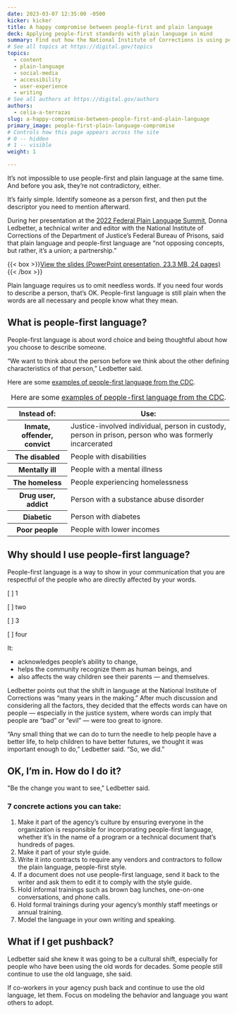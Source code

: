```yaml
---
date: 2023-03-07 12:35:00 -0500
kicker: kicker
title: A happy compromise between people-first and plain language
deck: Applying people-first standards with plain language in mind
summary: Find out how the National Institute of Corrections is using people-first plain language in its communications. See what words and phrases they’re changing.
# See all topics at https://digital.gov/topics
topics:
  - content
  - plain-language
  - social-media
  - accessibility
  - user-experience
  - writing
# See all authors at https://digital.gov/authors
authors:
  - celia-a-terrazas
slug: a-happy-compromise-between-people-first-and-plain-language
primary_image: people-first-plain-language-compromise
# Controls how this page appears across the site
# 0 -- hidden
# 1 -- visible
weight: 1

---
```


It’s not impossible to use people-first and plain language at the same time. And before you ask, they’re not contradictory, either.

It’s fairly simple. Identify someone as a person first, and then put the descriptor you need to mention afterward.

During her presentation at the [2022 Federal Plain Language Summit](https://digital.gov/event/2022/08/24/2022-federal-plain-language-summit/), Donna Ledbetter, a technical writer and editor with the National Institute of Corrections of the Department of Justice’s Federal Bureau of Prisons, said that plain language and people-first language are “not opposing concepts, but rather, it’s a union; a partnership.”

{{< box >}}[View the slides (PowerPoint presentation, 23.3 MB, 24 pages)](https://s3.amazonaws.com/digitalgov/static/plain-language-summit-plain-language-and-people-first-a-pioneering-union.pptx){{< /box >}}

Plain language requires us to omit needless words. If you need four words to describe a person, that’s OK. People-first language is still plain when the words are all necessary and people know what they mean.

## What is people-first language?

People-first language is about word choice and being thoughtful about how you choose to describe someone.

“We want to think about the person before we think about the other defining characteristics of that person,” Ledbetter said.

Here are some [examples of people-first language from the CDC](https://www.cdc.gov/healthcommunication/Preferred_Terms.html).

<table class="usa-table usa-table--borderless">
  <caption>Here are some <a href="https://www.cdc.gov/healthcommunication/Preferred_Terms.html">examples of people-first language from the CDC</a>.</caption>
  <thead>
    <tr>
      <th scope="col">Instead of:</th>
      <th scope="col">Use:</th>
    </tr>
  </thead>
  <tbody>
    <tr>
      <th scope="row">Inmate, offender, convict</th>
      <td>Justice-involved individual, person in custody, person in prison, person who was formerly incarcerated</td>
    </tr>
    <tr>
      <th scope="row">The disabled</th>
      <td>People with disabilities</td>
    </tr>
    <tr>
      <th scope="row">Mentally ill</th>
      <td>People with a mental illness</td>
    </tr>
    <tr>
      <th scope="row">The homeless</th>
      <td>People experiencing homelessness</td>
    </tr>
    <tr>
      <th scope="row">Drug user, addict</th>
      <td>Person with a substance abuse disorder</td>
    </tr>
    <tr>
      <th scope="row">Diabetic</th>
      <td>Person with diabetes</td>
    </tr>
    <tr>
      <th scope="row">Poor people</th>
      <td>People with lower incomes</td>
    </tr>
  </tbody>
</table>

## Why should I use people-first language?

People-first language is a way to show in your communication that you are respectful of the people who are directly affected by your words. 

[ ] 1

[ ] two

[ ] 3

[ ] four


It: 

* acknowledges people’s ability to change, 
* helps the community recognize them as human beings, and 
* also affects the way children see their parents — and themselves.

Ledbetter points out that the shift in language at the National Institute of Corrections was “many years in the making.” After much discussion and considering all the factors, they decided that the effects words can have on people — especially in the justice system, where words can imply that people are “bad” or “evil” — were too great to ignore.

“Any small thing that we can do to turn the needle to help people have a better life, to help children to have better futures, we thought it was important enough to do,” Ledbetter said. “So, we did.”

## OK, I’m in. How do I do it?

"Be the change you want to see," Ledbetter said.

### 7 concrete actions you can take:

1. Make it part of the agency’s culture by ensuring everyone in the organization is responsible for incorporating people-first language, whether it’s in the name of a program or a technical document that’s hundreds of pages.
2. Make it part of your style guide.
3. Write it into contracts to require any vendors and contractors to follow the plain language, people-first style.
4. If a document does not use people-first language, send it back to the writer and ask them to edit it to comply with the style guide.
5. Hold informal trainings such as brown bag lunches, one-on-one conversations, and phone calls.
6. Hold formal trainings during your agency’s monthly staff meetings or annual training.
7. Model the language in your own writing and speaking.

## What if I get pushback?

Ledbetter said she knew it was going to be a cultural shift, especially for people who have been using the old words for decades. Some people still continue to use the old language, she said.

If co-workers in your agency push back and continue to use the old language, let them. Focus on modeling the behavior and language you want others to adopt.
